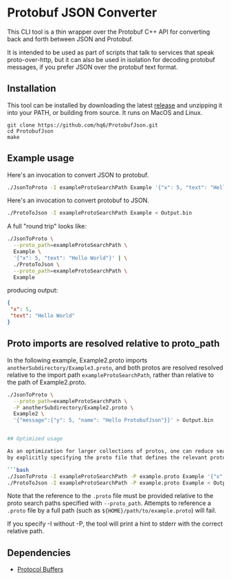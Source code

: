 # Protobuf JSON Converter

This CLI tool is a thin wrapper over the Protobuf C++ API for converting back
and forth between JSON and Protobuf.

It is intended to be used as part of scripts that talk to services that speak
proto-over-http, but it can also be used in isolation for decoding protobuf
messages, if you prefer JSON over the protobuf text format.

## Installation

This tool can be installed by downloading the latest
[release](https://github.com/hq6/ProtobufJson/releases) and unzipping it into your PATH,
or building from source. It runs on MacOS and Linux.

```
git clone https://github.com/hq6/ProtobufJson.git
cd ProtobufJson
make
```

## Example usage

Here's an invocation to convert JSON to protobuf.

```bash
./JsonToProto -I exampleProtoSearchPath Example '{"x": 5, "text": "Hello World"}' > Output.bin
```

Here's an invocation to convert protobuf to JSON.

```bash
./ProtoToJson -I exampleProtoSearchPath Example < Output.bin
```

A full "round trip" looks like:

```bash
./JsonToProto \
  --proto_path=exampleProtoSearchPath \
  Example \
  '{"x": 5, "text": "Hello World"}' | \
  ./ProtoToJson \
  --proto_path=exampleProtoSearchPath \
  Example
```

producing output:

```json
{
 "x": 5,
 "text": "Hello World"
}

```

## Proto imports are resolved relative to proto_path

In the following example, Example2.proto imports
`anotherSubdirectory/Example3.proto`, and both protos are resolved resolved relative to
the import path `exampleProtoSearchPath`, rather than relative to the path of Example2.proto.

```bash
./JsonToProto \
  --proto_path=exampleProtoSearchPath \
  -P anotherSubdirectory/Example2.proto \
  Example2 \
  '{"message":{"y": 5, "name": "Hello ProtobufJson"}}' > Output.bin


## Optimized usage

As an optimization for larger collections of protos, one can reduce search time
by explicitly specifying the proto file that defines the relevant proto.

```bash
./JsonToProto -I exampleProtoSearchPath -P example.proto Example '{"x": 5, "text": "Hello World"}' > Output.bin
./ProtoToJson -I exampleProtoSearchPath -P example.proto Example < Output.bin
```

Note that the reference to the `.proto` file must be provided relative to the
proto search paths specified with `--proto_path`. Attempts to reference a
`.proto` file by a full path (such as `${HOME}/path/to/example.proto`) will
fail.

If you specify -I without -P, the tool will print a hint to stderr with the
correct relative path.

## Dependencies

- [Protocol Buffers](https://github.com/protocolbuffers/protobuf/blob/master/src/README.md)
